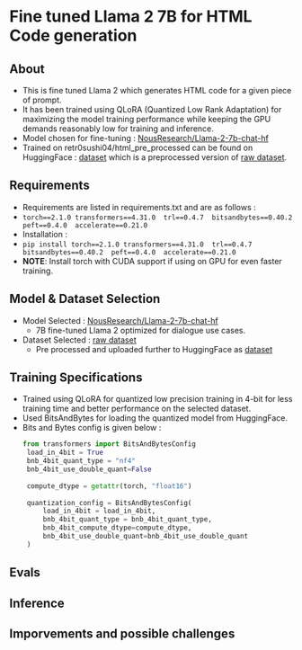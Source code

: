 # Fine tuned Llama 2 7B for HTML Code generation

## About
- This is fine tuned Llama 2 which generates HTML code for a given piece of prompt.
- It has been trained using QLoRA (Quantized Low Rank Adaptation) for maximizing the model training performance while keeping the GPU demands reasonably low for training and inference.
- Model chosen for fine-tuning : [NousResearch/Llama-2-7b-chat-hf](https://huggingface.co/NousResearch/Llama-2-7b-chat-hf)
- Trained on retr0sushi04/html_pre_processed can be found on HuggingFace : [dataset](https://huggingface.co/datasets/retr0sushi04/html_pre_processed) which is a preprocessed version of [raw dataset](https://huggingface.co/datasets/jawerty/html_dataset).

## Requirements
- Requirements are listed in requirements.txt and are as follows :
- `torch==2.1.0
  transformers==4.31.0 
  trl==0.4.7 
  bitsandbytes==0.40.2 
  peft==0.4.0 
  accelerate==0.21.0`
- Installation :
- `pip install torch==2.1.0
  transformers==4.31.0 
  trl==0.4.7 
  bitsandbytes==0.40.2 
  peft==0.4.0 
  accelerate==0.21.0`
- **NOTE**: Install torch with CUDA support if using on GPU for even faster training.
  
## Model & Dataset Selection
- Model Selected : [NousResearch/Llama-2-7b-chat-hf](https://huggingface.co/NousResearch/Llama-2-7b-chat-hf)
  - 7B fine-tuned Llama 2 optimized for dialogue use cases.
- Dataset Selected : [raw dataset](https://huggingface.co/datasets/jawerty/html_dataset)
  - Pre processed and uploaded further to HuggingFace as [dataset](https://huggingface.co/datasets/retr0sushi04/html_pre_processed)
 
## Training Specifications
-  Trained using QLoRA for quantized low precision training in 4-bit for less training time and better performance on the selected dataset.
-  Used BitsAndBytes for loading the quantized model from HuggingFace.
-  Bits and Bytes config is given below :
   ```Python
   from transformers import BitsAndBytesConfig
    load_in_4bit = True
    bnb_4bit_quant_type = "nf4"
    bnb_4bit_use_double_quant=False
    
    compute_dtype = getattr(torch, "float16")
    
    quantization_config = BitsAndBytesConfig(
        load_in_4bit = load_in_4bit,
        bnb_4bit_quant_type = bnb_4bit_quant_type,
        bnb_4bit_compute_dtype=compute_dtype,
        bnb_4bit_use_double_quant=bnb_4bit_use_double_quant
    )
   ```
## Evals

## Inference 

## Imporvements and possible challenges
